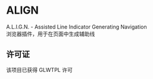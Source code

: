 # ALIGN
A.L.I.G.N. - Assisted Line Indicator Generating Navigation  
浏览器插件，用于在页面中生成辅助线

## 许可证
该项目已获得 GLWTPL 许可
